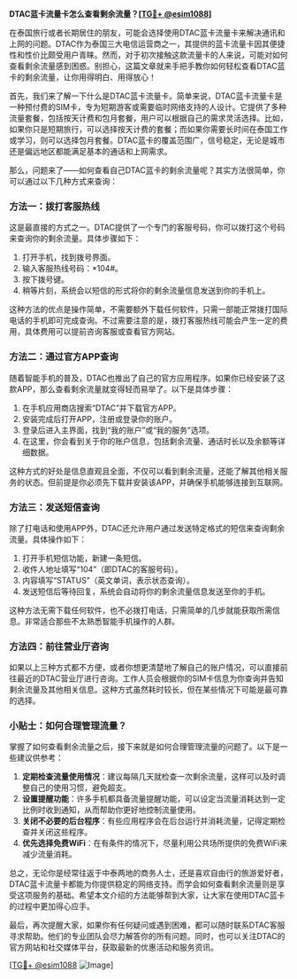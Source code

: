 **DTAC蓝卡流量卡怎么查看剩余流量？[[TG💪+ @esim1088](https://t.me/s/esim1088)]**

在泰国旅行或者长期居住的朋友，可能会选择使用DTAC蓝卡流量卡来解决通讯和上网的问题。DTAC作为泰国三大电信运营商之一，其提供的蓝卡流量卡因其便捷性和性价比颇受用户青睐。然而，对于初次接触这款流量卡的人来说，可能对如何查看剩余流量感到困惑。别担心，这篇文章就来手把手教你如何轻松查看DTAC蓝卡的剩余流量，让你用得明白、用得放心！

首先，我们来了解一下什么是DTAC蓝卡流量卡。简单来说，DTAC蓝卡流量卡是一种预付费的SIM卡，专为短期游客或需要临时网络支持的人设计。它提供了多种流量套餐，包括按天计费和包月套餐，用户可以根据自己的需求灵活选择。比如，如果你只是短期旅行，可以选择按天计费的套餐；而如果你需要长时间在泰国工作或学习，则可以选择包月套餐。DTAC蓝卡的覆盖范围广，信号稳定，无论是城市还是偏远地区都能满足基本的通话和上网需求。

那么，问题来了——如何查看自己DTAC蓝卡的剩余流量呢？其实方法很简单，你可以通过以下几种方式来查询：

### 方法一：拨打客服热线

这是最直接的方式之一。DTAC提供了一个专门的客服号码，你可以拨打这个号码来查询你的剩余流量。具体步骤如下：

1. 打开手机，找到拨号界面。
2. 输入客服热线号码：*104#。
3. 按下拨号键。
4. 稍等片刻，系统会以短信的形式将你的剩余流量信息发送到你的手机上。

这种方法的优点是操作简单，不需要额外下载任何软件，只需一部能正常拨打国际电话的手机即可完成查询。不过需要注意的是，拨打客服热线可能会产生一定的费用，具体费用可以提前咨询客服或查看官方网站。

### 方法二：通过官方APP查询

随着智能手机的普及，DTAC也推出了自己的官方应用程序。如果你已经安装了这款APP，那么查看剩余流量就变得轻而易举了。以下是具体步骤：

1. 在手机应用商店搜索“DTAC”并下载官方APP。
2. 安装完成后打开APP，注册或登录你的账户。
3. 登录后进入主界面，找到“我的账户”或“我的服务”选项。
4. 在这里，你会看到关于你的账户信息，包括剩余流量、通话时长以及余额等详细数据。

这种方式的好处是信息直观且全面，不仅可以看到剩余流量，还能了解其他相关服务的状态。但前提是你必须先下载并安装该APP，并确保手机能够连接到互联网。

### 方法三：发送短信查询

除了打电话和使用APP外，DTAC还允许用户通过发送特定格式的短信来查询剩余流量。具体操作如下：

1. 打开手机短信功能，新建一条短信。
2. 收件人地址填写“104”（即DTAC的客服号码）。
3. 内容填写“STATUS”（英文单词，表示状态查询）。
4. 发送短信后等待回复，系统会自动将你的剩余流量信息发送至你的手机。

这种方法无需下载任何软件，也不必拨打电话，只需简单的几步就能获取所需信息。非常适合那些不太熟悉智能手机操作的人群。

### 方法四：前往营业厅咨询

如果以上三种方式都不方便，或者你想更清楚地了解自己的账户情况，可以直接前往最近的DTAC营业厅进行咨询。工作人员会根据你的SIM卡信息为你查询并告知剩余流量及其他相关信息。这种方式虽然耗时较长，但在某些情况下可能是最可靠的选择。

### 小贴士：如何合理管理流量？

掌握了如何查看剩余流量之后，接下来就是如何合理管理流量的问题了。以下是一些建议供参考：

1. **定期检查流量使用情况**：建议每隔几天就检查一次剩余流量，这样可以及时调整自己的使用习惯，避免超支。
2. **设置提醒功能**：许多手机都具备流量提醒功能，可以设定当流量消耗达到一定比例时收到通知，从而帮助你更好地控制流量使用。
3. **关闭不必要的后台程序**：有些应用程序会在后台运行并消耗流量，记得定期检查并关闭这些程序。
4. **优先选择免费WiFi**：在有条件的情况下，尽量利用公共场所提供的免费WiFi来减少流量消耗。

总之，无论你是经常往返于中泰两地的商务人士，还是喜欢自由行的旅游爱好者，DTAC蓝卡流量卡都能为你提供稳定的网络支持。而学会如何查看剩余流量则是享受这项服务的基础。希望本文介绍的方法能够帮到大家，让大家在使用DTAC蓝卡的过程中更加得心应手。

最后，再次提醒大家，如果你有任何疑问或遇到困难，都可以随时联系DTAC客服寻求帮助。他们的专业团队会尽力解答你的所有问题。同时，也可以关注DTAC的官方网站和社交媒体平台，获取最新的优惠活动和服务资讯。

[[TG💪+ @esim1088](https://t.me/s/esim1088) ![Image](https://i.postimg.cc/4NQfJmqS/Snipaste-2025-05-13-00-14-12.png)]